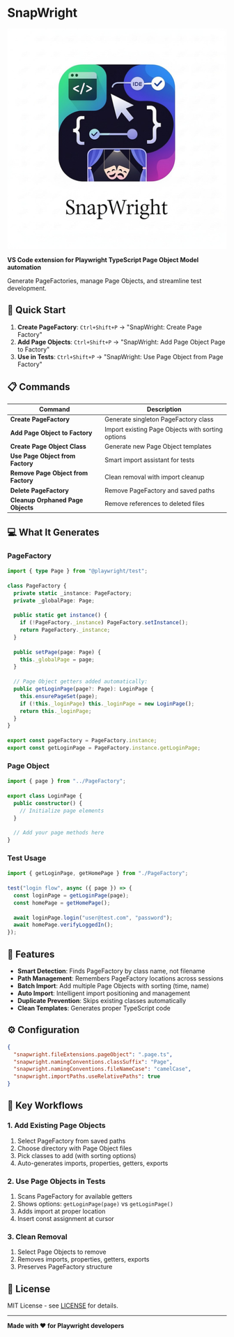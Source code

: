 # SnapWright

![SnapWright Logo](SnapWright_Logo.png)

**VS Code extension for Playwright TypeScript Page Object Model automation**

Generate PageFactories, manage Page Objects, and streamline test development.

## 🚀 Quick Start

1. **Create PageFactory**: `Ctrl+Shift+P` → "SnapWright: Create Page Factory"
2. **Add Page Objects**: `Ctrl+Shift+P` → "SnapWright: Add Page Object Page to Factory"
3. **Use in Tests**: `Ctrl+Shift+P` → "SnapWright: Use Page Object from Page Factory"

## 📋 Commands

| Command                             | Description                                       |
| ----------------------------------- | ------------------------------------------------- |
| **Create PageFactory**              | Generate singleton PageFactory class              |
| **Add Page Object to Factory**      | Import existing Page Objects with sorting options |
| **Create Page Object Class**        | Generate new Page Object templates                |
| **Use Page Object from Factory**    | Smart import assistant for tests                  |
| **Remove Page Object from Factory** | Clean removal with import cleanup                 |
| **Delete PageFactory**              | Remove PageFactory and saved paths                |
| **Cleanup Orphaned Page Objects**   | Remove references to deleted files                |

## 💻 What It Generates

### PageFactory

```typescript
import { type Page } from "@playwright/test";

class PageFactory {
  private static _instance: PageFactory;
  private _globalPage: Page;

  public static get instance() {
    if (!PageFactory._instance) PageFactory.setInstance();
    return PageFactory._instance;
  }

  public setPage(page: Page) {
    this._globalPage = page;
  }

  // Page Object getters added automatically:
  public getLoginPage(page?: Page): LoginPage {
    this.ensurePageSet(page);
    if (!this._loginPage) this._loginPage = new LoginPage();
    return this._loginPage;
  }
}

export const pageFactory = PageFactory.instance;
export const getLoginPage = PageFactory.instance.getLoginPage;
```

### Page Object

```typescript
import { page } from "../PageFactory";

export class LoginPage {
  public constructor() {
    // Initialize page elements
  }

  // Add your page methods here
}
```

### Test Usage

```typescript
import { getLoginPage, getHomePage } from "./PageFactory";

test("login flow", async ({ page }) => {
  const loginPage = getLoginPage(page);
  const homePage = getHomePage();

  await loginPage.login("user@test.com", "password");
  await homePage.verifyLoggedIn();
});
```

## 🔧 Features

- **Smart Detection**: Finds PageFactory by class name, not filename
- **Path Management**: Remembers PageFactory locations across sessions
- **Batch Import**: Add multiple Page Objects with sorting (time, name)
- **Auto Import**: Intelligent import positioning and management
- **Duplicate Prevention**: Skips existing classes automatically
- **Clean Templates**: Generates proper TypeScript code

## ⚙️ Configuration

```json
{
  "snapwright.fileExtensions.pageObject": ".page.ts",
  "snapwright.namingConventions.classSuffix": "Page",
  "snapwright.namingConventions.fileNameCase": "camelCase",
  "snapwright.importPaths.useRelativePaths": true
}
```

## 🎯 Key Workflows

### 1. Add Existing Page Objects

1. Select PageFactory from saved paths
2. Choose directory with Page Object files
3. Pick classes to add (with sorting options)
4. Auto-generates imports, properties, getters, exports

### 2. Use Page Objects in Tests

1. Scans PageFactory for available getters
2. Shows options: `getLoginPage(page)` vs `getLoginPage()`
3. Adds import at proper location
4. Insert const assignment at cursor

### 3. Clean Removal

1. Select Page Objects to remove
2. Removes imports, properties, getters, exports
3. Preserves PageFactory structure

## 📄 License

MIT License - see [LICENSE](LICENSE) for details.

---

**Made with ❤️ for Playwright developers**
